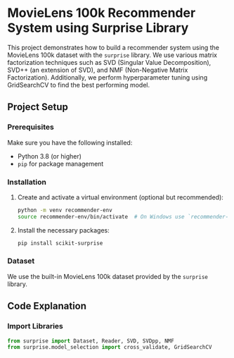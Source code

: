 # MovieLens 100k Recommender System using Surprise Library

This project demonstrates how to build a recommender system using the MovieLens 100k dataset with the `surprise` library. We use various matrix factorization techniques such as SVD (Singular Value Decomposition), SVD++ (an extension of SVD), and NMF (Non-Negative Matrix Factorization). Additionally, we perform hyperparameter tuning using GridSearchCV to find the best performing model.

## Project Setup

### Prerequisites

Make sure you have the following installed:

- Python 3.8 (or higher)
- `pip` for package management

### Installation

1. Create and activate a virtual environment (optional but recommended):

    ```sh
    python -m venv recommender-env
    source recommender-env/bin/activate  # On Windows use `recommender-env\Scripts\activate`
    ```

2. Install the necessary packages:

    ```sh
    pip install scikit-surprise
    ```

### Dataset

We use the built-in MovieLens 100k dataset provided by the `surprise` library.

## Code Explanation

### Import Libraries

```python
from surprise import Dataset, Reader, SVD, SVDpp, NMF
from surprise.model_selection import cross_validate, GridSearchCV
